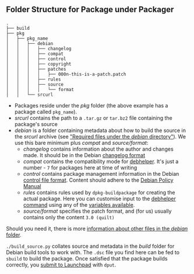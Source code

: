 Folder Structure for Package under Packager
-------------------------------------------

```
.
├── build
├── pkg
│   ├── pkg_name
│   │   ├── debian
│   │   │   ├── changelog
│   │   │   ├── compat
│   │   │   ├── control
│   │   │   ├── copyright
│   │   │   ├── patches
│   │   │   │   ├── 000n-this-is-a-patch.patch
│   │   │   ├── rules
│   │   │   ├── source
│   │   │   │   └── format
│   │   └── srcurl
```

* Packages reside under the _pkg_ folder (the above example has a package called `pkg_name`).
* _srcurl_ contains the path to a `.tar.gz` or `tar.bz2` file containing the package's source
* _debian_ is a folder containing metadata about how to build the source in the _srcurl_ archive (see ["Required files under the _debian_ directory"](http://www.debian.org/doc/manuals/maint-guide/dreq.en.html)). We use this bare minimum plus _compat_ and _source/format_:
    * _changelog_ contains information about the author and changes
      made. It should be in the Debian
      [changelog format](http://www.debian.org/doc/debian-policy/ch-source.html#s-dpkgchangelog)
    * _compat_ contains the compatibility mode for
      [debhelper](http://manpages.ubuntu.com/manpages/raring/en/man7/debhelper.7.html#contenttoc8). It's just a number - `7` for packages here at time of writing
    * _control_ contains package management information in the Debian [control file format](http://www.debian.org/doc/manuals/maint-guide/dreq.en.html#control). Content should adhere to the [Debian Policy Manual](http://www.debian.org/doc/debian-policy/ch-archive.html#s-subsections)
    * _rules_ contains rules used by `dpkg-buildpackage` for creating the
      actual package. Here you can customise input to the
      [debhelper command](http://www.tin.org/bin/man.cgi?section=7&topic=debhelper)
      using any of the [variables available](http://cdbs-doc.duckcorp.org/en/cdbs-doc.xhtml#id466191).
    * _source/format_ specifies the patch format, and (for us) usually contains only the content `3.0 (quilt)`

Should you need it, there is more [information about other files in the _debian_ folder](http://www.debian.org/doc/manuals/maint-guide/dother.en.html#compat).

`./build_source.py` collates source and metadata in the _build_ folder for Debian build tools to work with. The `.dsc` file you find here can be fed to `sbuild` to build the package. Once satisfied that the package builds correctly, you [submit to Launchpad](https://github.com/alphagov/packager/blob/master/doc/getting_started.md#submitting-to-launchpad) with `dput`.

